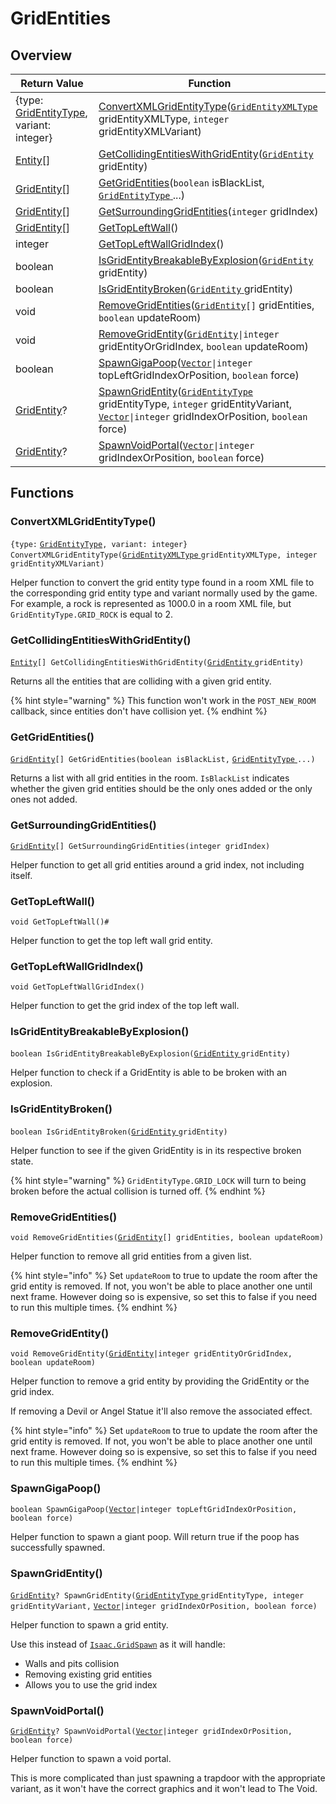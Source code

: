 # GridEntities

## Overview

| Return Value                                                                                                   | Function                                                                                                                                                                                                                                                                                                 |
| -------------------------------------------------------------------------------------------------------------- | -------------------------------------------------------------------------------------------------------------------------------------------------------------------------------------------------------------------------------------------------------------------------------------------------------- |
| {type: [GridEntityType](https://wofsauge.github.io/IsaacDocs/rep/enums/GridEntityType.html), variant: integer} | [ConvertXMLGridEntityType](gridentities.md#convertxmlgridentitytype)([`GridEntityXMLType` ](../custom-enums/gridentityxmltype.md)gridEntityXMLType, `integer` gridEntityXMLVariant)                                                                                                                      |
| [Entity](https://wofsauge.github.io/IsaacDocs/rep/Entity.html)\[]                                              | [GetCollidingEntitiesWithGridEntity](gridentities.md#getcollidingentitieswithgridentity)([`GridEntity` ](https://wofsauge.github.io/IsaacDocs/rep/GridEntity.html)gridEntity)                                                                                                                            |
| [GridEntity](https://wofsauge.github.io/IsaacDocs/rep/GridEntity.html)\[]                                      | [GetGridEntities](gridentities.md#getgridentities)(`boolean` isBlackList, [`GridEntityType` ](https://wofsauge.github.io/IsaacDocs/rep/enums/GridEntityType.html)...)                                                                                                                                    |
| [GridEntity](https://wofsauge.github.io/IsaacDocs/rep/GridEntity.html)\[]                                      | [GetSurroundingGridEntities](gridentities.md#getsurroundinggridentities)(`integer` gridIndex)                                                                                                                                                                                                            |
| [GridEntity](https://wofsauge.github.io/IsaacDocs/rep/GridEntity.html)\[]                                      | [GetTopLeftWall](gridentities.md#gettopleftwall)()                                                                                                                                                                                                                                                       |
| integer                                                                                                        | [GetTopLeftWallGridIndex](gridentities.md#gettopleftwallgridindex)()                                                                                                                                                                                                                                     |
| boolean                                                                                                        | [IsGridEntityBreakableByExplosion](gridentities.md#isgridentitybreakablebyexplosion)([`GridEntity` ](https://wofsauge.github.io/IsaacDocs/rep/GridEntity.html)gridEntity)                                                                                                                                |
| boolean                                                                                                        | [IsGridEntityBroken](gridentities.md#isgridentitybroken)([`GridEntity` ](https://wofsauge.github.io/IsaacDocs/rep/GridEntity.html)gridEntity)                                                                                                                                                            |
| void                                                                                                           | [RemoveGridEntities](gridentities.md#removegridentities)([`GridEntity`](https://wofsauge.github.io/IsaacDocs/rep/GridEntity.html)`[]` gridEntities, `boolean` updateRoom)                                                                                                                                |
| void                                                                                                           | [RemoveGridEntity](gridentities.md#removegridentity)([`GridEntity`](https://wofsauge.github.io/IsaacDocs/rep/GridEntity.html)`\|integer` gridEntityOrGridIndex, `boolean` updateRoom)                                                                                                                    |
| boolean                                                                                                        | [SpawnGigaPoop](gridentities.md#spawngigapoop)([`Vector`](https://wofsauge.github.io/IsaacDocs/rep/Vector.html)`\|integer` topLeftGridIndexOrPosition, `boolean` force)                                                                                                                                  |
| [GridEntity](https://wofsauge.github.io/IsaacDocs/rep/GridEntity.html)?                                        | [SpawnGridEntity](gridentities.md#spawngridentity)([`GridEntityType` ](https://wofsauge.github.io/IsaacDocs/rep/enums/GridEntityType.html)gridEntityType, `integer` gridEntityVariant, [`Vector`](https://wofsauge.github.io/IsaacDocs/rep/Vector.html)`\|integer` gridIndexOrPosition, `boolean` force) |
| [GridEntity](https://wofsauge.github.io/IsaacDocs/rep/GridEntity.html)?                                        | [SpawnVoidPortal](gridentities.md#spawnvoidportal)([`Vector`](https://wofsauge.github.io/IsaacDocs/rep/Vector.html)`\|integer` gridIndexOrPosition, `boolean` force)                                                                                                                                     |

## Functions

### ConvertXMLGridEntityType()

`{type:` [`GridEntityType`](https://wofsauge.github.io/IsaacDocs/rep/enums/GridEntityType.html)`, variant: integer} ConvertXMLGridEntityType(`[`GridEntityXMLType` ](../custom-enums/gridentityxmltype.md)`gridEntityXMLType, integer gridEntityXMLVariant)`

Helper function to convert the grid entity type found in a room XML file to the corresponding grid entity type and variant normally used by the game. For example, a rock is represented as 1000.0 in a room XML file, but `GridEntityType.GRID_ROCK` is equal to 2.

### GetCollidingEntitiesWithGridEntity()

[`Entity`](https://wofsauge.github.io/IsaacDocs/rep/Entity.html)`[] GetCollidingEntitiesWithGridEntity(`[`GridEntity` ](https://wofsauge.github.io/IsaacDocs/rep/GridEntity.html)`gridEntity)`

Returns all the entities that are colliding with a given grid entity.

{% hint style="warning" %}
This function won't work in the `POST_NEW_ROOM` callback, since entities don't have collision yet.
{% endhint %}

### GetGridEntities()

[`GridEntity`](https://wofsauge.github.io/IsaacDocs/rep/GridEntity.html)`[] GetGridEntities(boolean isBlackList,` [`GridEntityType` ](https://wofsauge.github.io/IsaacDocs/rep/enums/GridEntityType.html)`...)`

Returns a list with all grid entities in the room. `IsBlackList` indicates whether the given grid entities should be the only ones added or the only ones not added.

### GetSurroundingGridEntities()

[`GridEntity`](https://wofsauge.github.io/IsaacDocs/rep/GridEntity.html)`[] GetSurroundingGridEntities(integer gridIndex)`

Helper function to get all grid entities around a grid index, not including itself.

### GetTopLeftWall()

`void GetTopLeftWall()#`

Helper function to get the top left wall grid entity.

### GetTopLeftWallGridIndex()

`void GetTopLeftWallGridIndex()`

Helper function to get the grid index of the top left wall.

### IsGridEntityBreakableByExplosion()

`boolean IsGridEntityBreakableByExplosion(`[`GridEntity` ](https://wofsauge.github.io/IsaacDocs/rep/GridEntity.html)`gridEntity)`

Helper function to check if a GridEntity is able to be broken with an explosion.

### IsGridEntityBroken()

`boolean IsGridEntityBroken(`[`GridEntity` ](https://wofsauge.github.io/IsaacDocs/rep/GridEntity.html)`gridEntity)`

Helper function to see if the given GridEntity is in its respective broken state.

{% hint style="warning" %}
`GridEntityType.GRID_LOCK` will turn to being broken before the actual collision is turned off.
{% endhint %}

### RemoveGridEntities()

`void RemoveGridEntities(`[`GridEntity`](https://wofsauge.github.io/IsaacDocs/rep/GridEntity.html)`[] gridEntities, boolean updateRoom)`

Helper function to remove all grid entities from a given list.

{% hint style="info" %}
Set `updateRoom` to true to update the room after the grid entity is removed. If not, you won't be able to place another one until next frame. However doing so is expensive, so set this to false if you need to run this multiple times.
{% endhint %}

### RemoveGridEntity()

`void RemoveGridEntity(`[`GridEntity`](https://wofsauge.github.io/IsaacDocs/rep/GridEntity.html)`|integer gridEntityOrGridIndex, boolean updateRoom)`

Helper function to remove a grid entity by providing the GridEntity or the grid index.

If removing a Devil or Angel Statue it'll also remove the associated effect.

{% hint style="info" %}
Set `updateRoom` to true to update the room after the grid entity is removed. If not, you won't be able to place another one until next frame. However doing so is expensive, so set this to false if you need to run this multiple times.
{% endhint %}

### SpawnGigaPoop()

`boolean SpawnGigaPoop(`[`Vector`](https://wofsauge.github.io/IsaacDocs/rep/Vector.html)`|integer topLeftGridIndexOrPosition, boolean force)`

Helper function to spawn a giant poop. Will return true if the poop has successfully spawned.

### SpawnGridEntity()

[`GridEntity`](https://wofsauge.github.io/IsaacDocs/rep/GridEntity.html)`? SpawnGridEntity(`[`GridEntityType` ](https://wofsauge.github.io/IsaacDocs/rep/enums/GridEntityType.html)`gridEntityType, integer gridEntityVariant,` [`Vector`](https://wofsauge.github.io/IsaacDocs/rep/Vector.html)`|integer gridIndexOrPosition, boolean force)`

Helper function to spawn a grid entity.

Use this instead of [`Isaac.GridSpawn`](https://wofsauge.github.io/IsaacDocs/rep/Isaac.html#gridspawn) as it will handle:

* Walls and pits collision
* Removing existing grid entities
* Allows you to use the grid index

### SpawnVoidPortal()

[`GridEntity`](https://wofsauge.github.io/IsaacDocs/rep/GridEntity.html)`? SpawnVoidPortal(`[`Vector`](https://wofsauge.github.io/IsaacDocs/rep/Vector.html)`|integer gridIndexOrPosition, boolean force)`

Helper function to spawn a void portal.

This is more complicated than just spawning a trapdoor with the appropriate variant, as it won't have the correct graphics and it won't lead to The Void.
